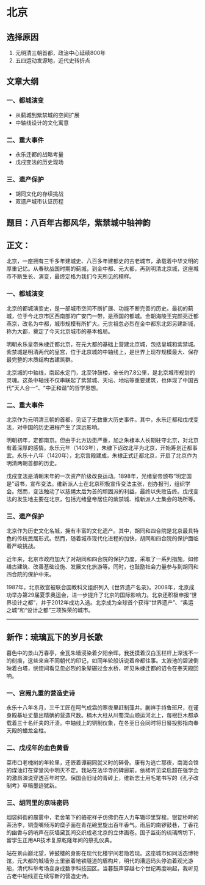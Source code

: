 # 北京

## 选择原因
1. 元明清三朝首都，政治中心延续800年
2. 五四运动发源地，近代史转折点

## 文章大纲
### 一、都城演变
- 从蓟城到紫禁城的空间扩展
- 中轴线设计的文化寓意

### 二、重大事件
- 永乐迁都的战略考量
- 戊戌变法的历史现场

### 三、遗产保护
- 胡同文化的存续挑战
- 双遗产城市认证历程

## 题目：八百年古都风华，紫禁城中轴神韵

## 正文：

北京，一座拥有三千多年建城史、八百多年建都史的古老城市，承载着中华文明的厚重记忆。从春秋战国时期的蓟城，到金中都、元大都，再到明清北京城，这座城市不断生长、演变，最终定格为我们今天所见的模样。

### 一、都城演变

北京的都城演变史，是一部城市空间不断扩展、功能不断完善的历史。最初的蓟城，位于今北京市区西南部的广安门一带，是燕国的都城。金朝海陵王完颜亮迁都燕京，改名为中都，城市规模有所扩大。元世祖忽必烈在金中都东北郊另建新城，称为大都，奠定了今天北京城市的基本格局。

明朝永乐皇帝朱棣迁都北京，在元大都的基础上营建北京城，包括皇城和紫禁城。紫禁城是明清两代的皇宫，位于北京城的中轴线上，是世界上现存规模最大、保存最完整的木质结构古建筑群。

北京城的中轴线，南起永定门，北至钟鼓楼，全长约7.8公里，是北京城市规划的灵魂。这条中轴线不仅串联起了紫禁城、天坛、地坛等重要建筑，也体现了中国古代“天人合一”、“中正和谐”的哲学思想。

### 二、重大事件

北京作为元明清三朝的首都，见证了无数重大历史事件。其中，永乐迁都和戊戌变法，对中国的历史进程产生了深远影响。

明朝初年，定都南京。但由于北方边患严重，加之朱棣本人长期驻守北京，对北京有着深厚的感情。永乐元年（1403年），朱棣下诏改北平为北京，开始筹划迁都事宜。永乐十八年（1420年），北京宫殿建成，朱棣正式迁都北京，开启了北京作为明清两朝首都的历史。

戊戌变法是清朝末年的一次资产阶级改良运动。1898年，光绪皇帝颁布“明定国是”诏书，宣布变法。维新派人士在北京积极宣传变法主张，创办报刊，组织学会。然而，变法触动了以慈禧太后为首的顽固派的利益，最终以失败告终。戊戌变法的发生地主要在北京，包括光绪皇帝居住的紫禁城、维新派人士集会的场所等。

### 三、遗产保护

北京作为历史文化名城，拥有丰富的文化遗产。其中，胡同和四合院是北京最具特色的传统民居形式。然而，随着城市现代化进程的加快，胡同和四合院的保护面临着严峻挑战。

近年来，北京市政府加大了对胡同和四合院的保护力度，采取了一系列措施，如修缮古建筑、改善基础设施、发展文化旅游等。同时，也鼓励社会力量参与到胡同和四合院的保护中来。

1987年，北京故宫被联合国教科文组织列入《世界遗产名录》。2008年，北京成功举办第29届夏季奥运会，进一步提升了北京的国际影响力。北京还积极申报“世界设计之都”，并于2012年成功入选。北京成为全球首个获得“世界遗产”、“奥运之城”和“设计之都”三项殊荣的城市。

---

## 新作：琉璃瓦下的岁月长歌

暮色中的景山万春亭，金瓦朱墙浸染着夕阳余晖。我抚摸着汉白玉栏杆上深浅不一的刻痕，这些来自不同朝代的印记，如同年轮般诉说着帝都往事。太液池的碧波倒映着白塔，恍惚间看见忽必烈的象辇碾过金水桥，听见朱棣迁都的诏令在奉天殿回响。

### 一、宫阙九重的营造史诗

永乐十八年冬月，三千工匠在呵气成霜的寒夜里赶制藻井。蒯祥手持鲁班尺，在谨身殿基址丈量出精确的营造尺数。楠木大柱从川蜀深山顺运河北上，每根巨木都承载着三十名纤夫的汗渍。中轴线上的铜制仪象，在冬至日会同时将日晷投影指向奉天殿的蟠龙金柱。

### 二、戊戌年的血色黄昏

菜市口老槐树的年轮里，还嵌着谭嗣同就义时的碎骨。康有为逃亡那夜，南海会馆的煤油灯在穿堂风中明灭不定。我站在法华寺的碑廊前，依稀听见梁启超在强学会的激昂演说穿透百年时空。保国会旧址的青砖上，维新志士用毛笔书写的《孔子改制考》草稿墨迹犹新。

### 三、胡同里的京味密码

烟袋斜街的晨雾中，老舍笔下的骆驼祥子仿佛仍在人力车辙印里穿梭。银锭桥畔的茶汤李，铜壶嘴倾泻的糜子面在青花碗里旋出百年香气。雨后的南锣鼓巷，丁香花的幽香与鸽哨声在灰墙黛瓦间交织成老北京的立体画卷。国子监街的琉璃牌坊下，留学生正用AR技术复原乾隆年间的祭孔仪典。

站在景山巅北望，钟鼓楼的身影在现代化楼宇间若隐若现。这座城市如同活态博物馆，元大都的城墙夯土里嵌着地铁隧道的盾构片，明代的漕运码头停泊着观光游船，清代科举考场变身成数字科技园区。当暮鼓声穿越七个世纪再度响起，我听见古老中轴线正在续写新的营造史诗。